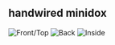 ## handwired minidox
![Front/Top](https://i.imgur.com/E4Pq2g8.jpeg)
![Back](https://i.imgur.com/0zt3L3r.jpeg)
![Inside](https://i.imgur.com/s77FOeB_d.webp?maxwidth=760&fidelity=grand)
